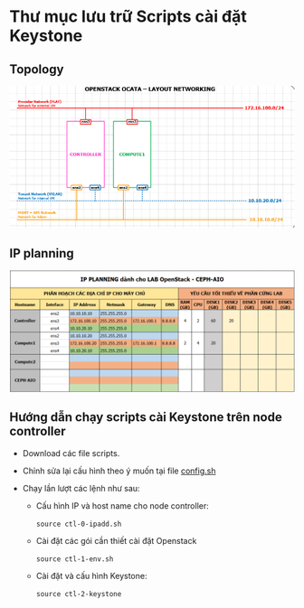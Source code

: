 # Thư mục lưu trữ Scripts cài đặt Keystone

## Topology 

![img](../images/scr1.png)

## IP planning

![img](../images/scr2.png)

## Hướng dẫn chạy scripts cài Keystone trên node controller

- Download các file scripts.

- Chỉnh sửa lại cấu hình theo ý muốn tại file [config.sh](https://github.com/ThanhTamPotter/thuctap012017/blob/master/TamNT/Openstack/Keystone/scripts/config.sh)

- Chạy lần lượt các lệnh như sau:

  - Cấu hình IP và host name cho node controller:

    `source ctl-0-ipadd.sh`

  - Cài đặt các gói cần thiết cài đặt Openstack

    `source ctl-1-env.sh`

  - Cài đặt và cấu hình Keystone:

    `source ctl-2-keystone`
